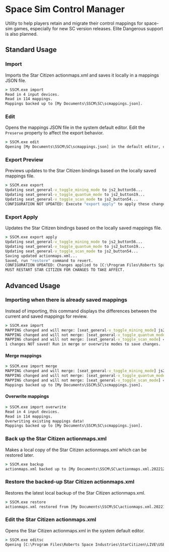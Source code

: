 # Space Sim Control Manager

Utility to help players retain and migrate their control mappings for space-sim games, especially for new SC version releases. Elite Dangerous support is also planned.

## Standard Usage

### Import

Imports the Star Citizen actionmaps.xml and saves it locally in a mappings JSON file.

```cmd
> SSCM.exe import
Read in 4 input devices.
Read in 114 mappings.
Mappings backed up to [My Documents\SSCM\SC\scmappings.json].
```

### Edit

Opens the mappings JSON file in the system default editor. Edit the `Preserve` property to affect the export behavior.

```cmd
> SSCM.exe edit
Opening [My Documents\SSCM\SC\scmappings.json] in the default editor, change the Preserve property to choose which settings are overwritten.
```

### Export Preview

Previews updates to the Star Citizen bindings based on the locally saved mappings file.

```cmd
> SSCM.exe export
Updating seat_general-v_toggle_mining_mode to js2_button56...
Updating seat_general-v_toggle_quantum_mode to js2_button19...
Updating seat_general-v_toggle_scan_mode to js2_button54...
CONFIGURATION NOT UPDATED: Execute "export apply" to apply these changes.
```

### Export Apply

Updates the Star Citizen bindings based on the locally saved mappings file.

```cmd
> SSCM.exe export apply
Updating seat_general-v_toggle_mining_mode to js2_button56...
Updating seat_general-v_toggle_quantum_mode to js2_button19...
Updating seat_general-v_toggle_scan_mode to js2_button54...
Saving updated actionmaps.xml...
Saved, run "restore" command to revert.
CONFIGURATION UPDATED: Changes applied to [C:\Program Files\Roberts Space Industries\StarCitizen\LIVE\USER\Client\0\Profiles\default\actionmaps.xml].
MUST RESTART STAR CITIZEN FOR CHANGES TO TAKE AFFECT.
```

## Advanced Usage

### Importing when there is already saved mappings

Instead of importing, this command displays the differences between the current and saved mappings for review.

```cmd
> SSCM.exe import
MAPPING changed and will merge: [seat_general-v_toggle_mining_mode] js2_button55 => js2_button54
MAPPING changed and will not merge: [seat_general-v_toggle_quantum_mode] => js2_button56, preserving js2_button19
MAPPING changed and will not merge: [seat_general-v_toggle_scan_mode] => js2_button55, preserving js2_button54
1 changes NOT saved! Run in merge or overwrite modes to save changes.
```

#### Merge mappings

```cmd
> SSCM.exe import merge
MAPPING changed and will merge: [seat_general-v_toggle_mining_mode] js2_button55 => js2_button54
MAPPING changed and will not merge: [seat_general-v_toggle_quantum_mode] => js2_button56, preserving js2_button19
MAPPING changed and will not merge: [seat_general-v_toggle_scan_mode] => js2_button55, preserving js2_button54
Mappings backed up to [My Documents\SSCM\SC\scmappings.json].
```

#### Overwrite mappings

```cmd
> SSCM.exe import overwrite
Read in 4 input devices.
Read in 114 mappings.
Overwriting existing mappings data!
Mappings backed up to [My Documents\SSCM\SC\scmappings.json].
```

### Back up the Star Citizen actionmaps.xml

Makes a local copy of the Star Citizen actionmaps.xml which can be restored later.

```cmd
> SSCM.exe backup
actionmaps.xml backed up to [My Documents\SSCM\SC\actionmaps.xml.20221223022032.bak].
```

### Restore the backed-up Star Citizen actionmaps.xml

Restores the latest local backup of the Star Citizen actionmaps.xml.

```cmd
> SSCM.exe restore
actionmaps.xml restored from [My Documents\SSCM\SC\actionmaps.xml.20221223022032.bak].
```

### Edit the Star Citizen actionmaps.xml

Opens the Star Citizen actionmaps.xml in the system default editor.

```cmd
> SSCM.exe editsc
Opening [C:\Program Files\Roberts Space Industries\StarCitizen\LIVE\USER\Client\0\Profiles\default\actionmaps.xml] in the default editor.
```
